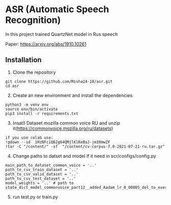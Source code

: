# ASR (Automatic Speech Recognition)
In this project trained QuartzNet model in Rus speech

Paper: https://arxiv.org/abs/1910.10261

## Installation

1. Clone the repository
```
git clone https://github.com/Misha24-10/asr.git
cd asr
```
2. Create an new environment and install the dependencies
```
python3 -m venv env
source env/bin/activate
pip3 install -r requirements.txt
```
3. Insatll Dataset mozilla common voice RU and unzip it(https://commonvoice.mozilla.org/ru/datasets)
```
if you use colab use:
!gdown --id  1HzNFciQ62g64QMjlKlKeBaJ-jm3XmwZF
!tar -C "/content/" -xf  "/content/cv-corpus-7.0-2021-07-21-ru.tar.gz" 
```

4. Change paths to datset and model if it need in scr/configs/config.py
```
main_path_to_dataset_common_voice = '..'
path_to_csv_train_dataset = '..'
path_to_csv_valid_dataset = '..'
path_to_csv_test_dataset = '..'
model_weights = '..' # path to state_dict_model_commonvoice_part12__added_Aadam_lr_0_00005_del_to_every_2_iter.pt
```
5. run test.py or train.py